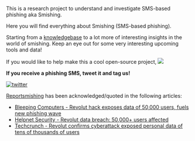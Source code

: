 This is a research project to understand and investigate SMS-based phishing aka Smishing.

Here you will find everything about Smishing (SMS-based phishing). 

Starting from a [knowledgebase](https://github.com/reportsmishing/knowledgebase) to a lot more of interesting insights in the world of smishing. 
Keep an eye out for some very interesting upcoming tools and data!

If you would like to help make this a cool open-source project, [![](https://img.shields.io/static/v1?label=Sponsor&message=%E2%9D%A4&logo=GitHub&color=%23fe8e86)](https://github.com/sponsors/reportsmishing)

**If you receive a phishing SMS, tweet it and tag us!**

[![twitter](https://img.shields.io/twitter/follow/reportsmishing?style=social)](https://twitter.com/reportsmishing)

[Reportsmishing](https://twitter.com/reportsmishing/) has been acknowledged/quoted in the following articles:
* [Bleeping Computers - Revolut hack exposes data of 50,000 users, fuels new phishing wave](https://www.bleepingcomputer.com/news/security/revolut-hack-exposes-data-of-50-000-users-fuels-new-phishing-wave/)
* [Helpnet Security - Revolut data breach: 50,000+ users affected](https://www.helpnetsecurity.com/2022/09/20/revolut-data-breach-phishing/)
* [Techcrunch - Revolut confirms cyberattack exposed personal data of tens of thousands of users](https://techcrunch.com/2022/09/20/revolut-cyberattack-thousands-exposed/?guccounter=1&guce_referrer=aHR0cHM6Ly90LmNvLw&guce_referrer_sig=AQAAALE2PqC93LI2eZ1yqg_pSdo4DD_uaPPDsP9rFlkR8JM1IpBbGnbRBrwlhd3KfPlJZlNUNHZz7PYnXsEeGoEqCkwY-EmDgjerdUHXpfJQpTYoEQPEtGX2aKZwGr-RTtikTkG4DdHy6keF-hp7AEiO56sYhIGZBUIizn9CHgfXFzZU)
